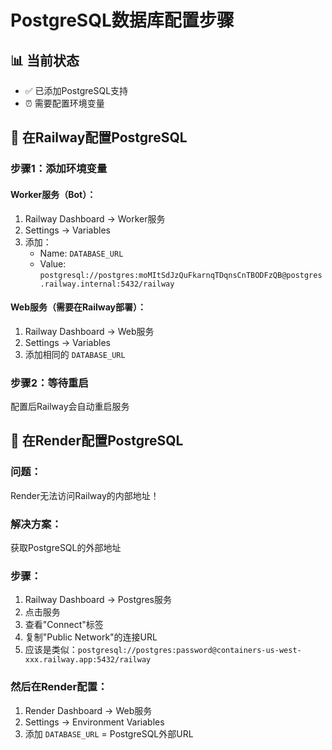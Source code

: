 # PostgreSQL数据库配置步骤

## 📊 当前状态
- ✅ 已添加PostgreSQL支持
- ⏰ 需要配置环境变量

## 🎯 在Railway配置PostgreSQL

### 步骤1：添加环境变量

#### Worker服务（Bot）：
1. Railway Dashboard → Worker服务
2. Settings → Variables
3. 添加：
   - Name: `DATABASE_URL`
   - Value: `postgresql://postgres:moMItSdJzQuFkarnqTDqnsCnTBODFzQB@postgres.railway.internal:5432/railway`

#### Web服务（需要在Railway部署）：
1. Railway Dashboard → Web服务
2. Settings → Variables  
3. 添加相同的 `DATABASE_URL`

### 步骤2：等待重启

配置后Railway会自动重启服务

## 🎯 在Render配置PostgreSQL

### 问题：
Render无法访问Railway的内部地址！

### 解决方案：
获取PostgreSQL的外部地址

### 步骤：
1. Railway Dashboard → Postgres服务
2. 点击服务
3. 查看"Connect"标签
4. 复制"Public Network"的连接URL
5. 应该是类似：`postgresql://postgres:password@containers-us-west-xxx.railway.app:5432/railway`

### 然后在Render配置：
1. Render Dashboard → Web服务
2. Settings → Environment Variables
3. 添加 `DATABASE_URL` = PostgreSQL外部URL

